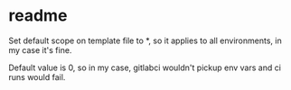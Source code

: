 # readme

Set default scope on template file to *, so it applies
to all environments, in my case it's fine.

Default value is 0, so in my case, gitlabci wouldn't
pickup env vars and ci runs would fail.